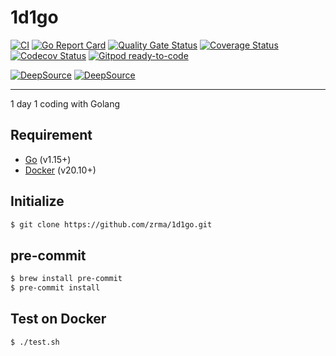 # 1d1go

[![CI](https://github.com/zrma/1d1go/workflows/CI/badge.svg)](https://github.com/zrma/1d1go/actions)
[![Go Report Card](https://goreportcard.com/badge/github.com/zrma/1d1go)](https://goreportcard.com/report/github.com/zrma/1d1go)
[![Quality Gate Status](https://sonarcloud.io/api/project_badges/measure?project=zrma_1d1go&metric=alert_status)](https://sonarcloud.io/dashboard?id=zrma_1d1go)
[![Coverage Status](https://coveralls.io/repos/github/zrma/1d1go/badge.svg?branch=master)](https://coveralls.io/github/zrma/1d1go?branch=master)
[![Codecov Status](https://codecov.io/gh/zrma/1d1go/branch/master/graphs/badge.svg)](https://codecov.io/gh/zrma/1d1go)
[![Gitpod ready-to-code](https://img.shields.io/badge/Gitpod-ready--to--code-blue?logo=gitpod)](https://gitpod.io/#https://github.com/zrma/1d1go)

[![DeepSource](https://deepsource.io/gh/zrma/1d1go.svg/?label=active+issues&show_trend=true)](https://deepsource.io/gh/zrma/1d1go/?ref=repository-badge)
[![DeepSource](https://deepsource.io/gh/zrma/1d1go.svg/?label=resolved+issues&show_trend=true)](https://deepsource.io/gh/zrma/1d1go/?ref=repository-badge)

----

1 day 1 coding with Golang


## Requirement

- [Go](https://golang.org) (v1.15+)
- [Docker](https://www.docker.com/) (v20.10+)

## Initialize

```bash
$ git clone https://github.com/zrma/1d1go.git
```

## pre-commit

```bash
$ brew install pre-commit
$ pre-commit install
```

## Test on Docker

```bash
$ ./test.sh
```
